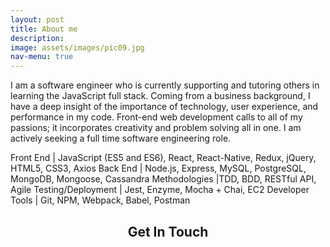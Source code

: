 ```yaml
---
layout: post
title: About me
description:
image: assets/images/pic09.jpg
nav-menu: true
---
```


I am a software engineer who is currently supporting and tutoring others in learning the JavaScript full stack. Coming from a business background, I have a deep insight of the importance of technology, user experience, and performance in my code. Front-end web development calls to all of my passions; it incorporates creativity and problem solving all in one. I am actively seeking a full time software engineering role.

Front End | JavaScript (ES5 and ES6), React, React-Native, Redux, jQuery, HTML5, CSS3, Axios
Back End | Node.js, Express, MySQL, PostgreSQL, MongoDB, Mongoose, Cassandra
Methodologies |TDD, BDD, RESTful API, Agile
Testing/Deployment | Jest, Enzyme, Mocha + Chai, EC2
Developer Tools | Git, NPM, Webpack, Babel, Postman


<!-- Three -->
<section id="three">
	<div class="inner">
		<header class="major">
			<h2>Get In Touch</h2>
		</header>
		<p></p>
	</div>
</section>